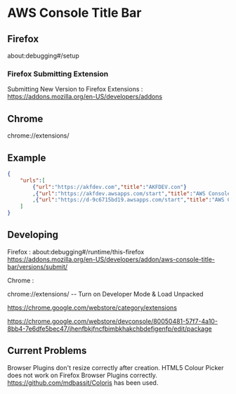 # AWS Console Title Bar

## Firefox

about:debugging#/setup

### Firefox Submitting Extension

Submitting New Version to Firefox Extensions : https://addons.mozilla.org/en-US/developers/addons


## Chrome

chrome://extensions/


## Example

```json
{
    "urls":[
        {"url":"https://akfdev.com","title":"AKFDEV.con"}
        ,{"url":"https://akfdev.awsapps.com/start","title":"AWS Console: just-ak"}
        ,{"url":"https://d-9c6715bd19.awsapps.com/start","title":"AWS Console : TORG"}
    ]
}
```

## Developing  

Firefox : about:debugging#/runtime/this-firefox
https://addons.mozilla.org/en-US/developers/addon/aws-console-title-bar/versions/submit/

Chrome :

chrome://extensions/   -- Turn on Developer Mode & Load Unpacked

https://chrome.google.com/webstore/category/extensions

https://chrome.google.com/webstore/devconsole/80050481-57f7-4a10-8bb4-7e6dfe5bec47/jhenfbkjfncfbimbkhakchbdefigenfp/edit/package


## Current Problems
Browser Plugins don't resize correctly after creation.
HTML5 Colour Picker does not work on Firefox Browser Plugins correctly.   https://github.com/mdbassit/Coloris  has been used.